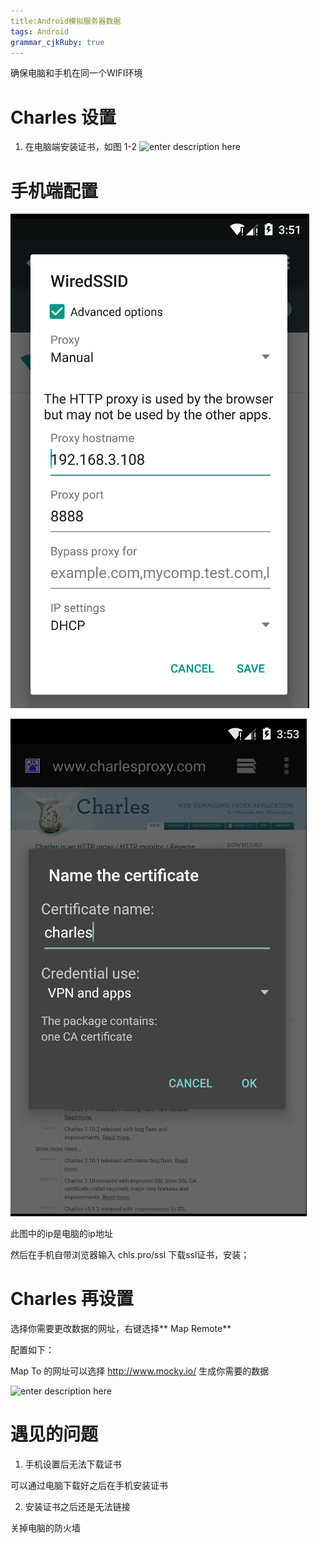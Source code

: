 ```yaml
---
title:Android模拟服务器数据
tags: Android
grammar_cjkRuby: true
---
```


确保电脑和手机在同一个WIFI环境
# Charles 设置

1. 在电脑端安装证书，如图 1-2
![enter description here][1]

# 手机端配置

![](https://raw.githubusercontent.com/Shinelw/Android/master/BlogPicture/charles/Screen%20Shot%202016-04-21%20at%203.51.36%20PM.png)


 ![enter description here][2]


此图中的ip是电脑的ip地址

然后在手机自带浏览器输入 chls.pro/ssl 下载ssl证书，安装；

# Charles 再设置

选择你需要更改数据的网址，右键选择** Map Remote**

配置如下：

Map To 的网址可以选择 http://www.mocky.io/ 生成你需要的数据



![enter description here][4]

# 遇见的问题 

1. 手机设置后无法下载证书

可以通过电脑下载好之后在手机安装证书 

2. 安装证书之后还是无法链接

关掉电脑的防火墙

  [1]: https://wx4.sinaimg.cn/large/534fc2d6ly1ffwit6dg0yj20je07uwf1.jpg
  [2]: https://raw.githubusercontent.com/Shinelw/Android/master/BlogPicture/charles/Screen%20Shot%202016-04-21%20at%203.53.23%20PM.png
  [3]: http://markdown.xiaoshujiang.com/img/spinner.gif "[[[1495614080350]]]"
  [4]: https://ws2.sinaimg.cn/large/534fc2d6ly1ffwitnl42tj20bo0eet94.jpg